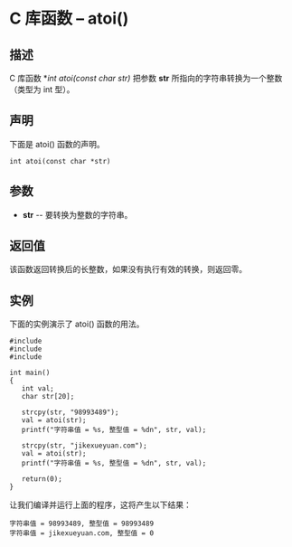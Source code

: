 # C 库函数 – atoi()


## 描述

C 库函数 **int atoi(const char *str)** 把参数 **str** 所指向的字符串转换为一个整数（类型为 int 型）。

## 声明

下面是 atoi() 函数的声明。

    int atoi(const char *str)

## 参数

* **str** \-- 要转换为整数的字符串。

## 返回值

该函数返回转换后的长整数，如果没有执行有效的转换，则返回零。

## 实例

下面的实例演示了 atoi() 函数的用法。

    #include 
    #include 
    #include 

    int main()
    {
       int val;
       char str[20];

       strcpy(str, "98993489");
       val = atoi(str);
       printf("字符串值 = %s, 整型值 = %dn", str, val);

       strcpy(str, "jikexueyuan.com");
       val = atoi(str);
       printf("字符串值 = %s, 整型值 = %dn", str, val);

       return(0);
    }

让我们编译并运行上面的程序，这将产生以下结果：

    字符串值 = 98993489, 整型值 = 98993489
    字符串值 = jikexueyuan.com, 整型值 = 0